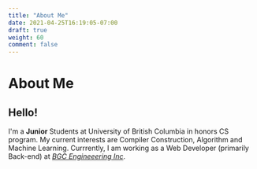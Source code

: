 ```yaml
---
title: "About Me"
date: 2021-04-25T16:19:05-07:00
draft: true
weight: 60
comment: false
---
```



# About Me

## Hello! 

I'm a **Junior** Students at University of British Columbia in honors CS program. My current interests are Compiler Construction, Algorithm and Machine Learning. Currrently, I am working as a Web Developer (primarily Back-end) at [*BGC Engineeering Inc*](https://bgcengineering.ca/).


